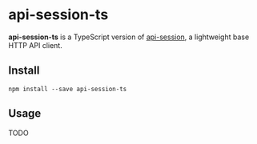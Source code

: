 # api-session-ts

**api-session-ts** is a TypeScript version of [api-session](https://github.com/Bixoto/api-session), a lightweight base
HTTP API client.

## Install

    npm install --save api-session-ts

## Usage

TODO
